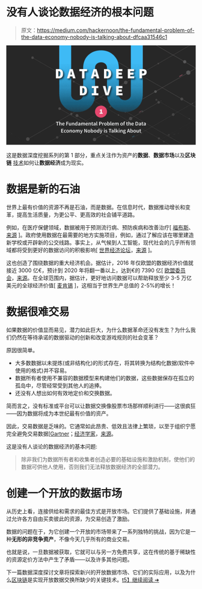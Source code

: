 # 没有人谈论数据经济的根本问题

> 原文：<https://medium.com/hackernoon/the-fundamental-problem-of-the-data-economy-nobody-is-talking-about-dfcaa31546c1>

![](img/1a067cdeac9ef5ec01cc67e43f266320.png)

这是数据深度挖掘系列的第 1 部分，重点关注作为资产的**数据**、**数据市场**以及**区块链** [技术](https://hackernoon.com/tagged/technology)如何让**数据经济**成为现实。

# 数据是新的石油

世界上最有价值的资源不再是石油，而是数据。在信息时代，数据推动增长和变革，提高生活质量，为更公平、更高效的社会铺平道路。

例如，在医疗保健领域，数据被用于预测流行病、预防疾病和改善治疗[ [福布斯](https://medium.com/u/3126f7dd42c1?source=post_page-----dfcaa31546c1--------------------------------)、[来源](https://www.forbes.com/consent/?toURL=https://www.forbes.com/sites/bernardmarr/2015/04/21/how-big-data-is-changing-healthcare/) ]。政府使用数据在最需要的地方实施项目，例如，通过了解应该在哪里建造新学校或开辟新的公交线路。事实上，从气候到人工智能，现代社会的几乎所有领域都将受到更好的数据访问的积极影响[ [世界经济论坛](https://medium.com/u/7d44f110eb09?source=post_page-----dfcaa31546c1--------------------------------)，[来源](https://www.weforum.org/agenda/2015/12/how-is-big-data-going-to-change-the-world/) ]。

这也创造了围绕数据的重大经济机会。据估计，2016 年仅欧盟的数据经济价值就接近 3000 亿€，预计到 2020 年将翻一番以上，达到€的 7390 亿[ [欧盟委员会](https://medium.com/u/960f4c0ad987?source=post_page-----dfcaa31546c1--------------------------------)，[来源](https://ec.europa.eu/digital-single-market/en/news/final-results-european-data-market-study-measuring-size-and-trends-eu-data-economy)。在全球范围内，据估计，更好地访问数据可以帮助释放至少 3-5 万亿美元的全球经济价值[ [麦肯锡](https://www.mckinsey.com/business-functions/digital-mckinsey/our-insights/open-data-unlocking-innovation-and-performance-with-liquid-information) ]，这相当于世界生产总值的 2-5%的增长！

# 数据很难交易

如果数据的价值显而易见，潜力如此巨大，为什么数据革命还没有发生？为什么我们仍然在等待承诺的数据驱动的创新和改变游戏规则的社会变革？

原因很简单。

*   大多数数据以未提炼(或非结构化)的形式存在，将其转换为结构化数据(软件中使用的格式)并不容易。
*   数据所有者使用不兼容的数据模型来构建他们的数据，这些数据保存在孤立的孤岛中，尽管经常受到其他人的追捧。
*   还没有人想出如何有效地定价和交换数据。

简而言之，没有标准或平台可以让数据交换像股票市场那样顺利进行——这很疯狂——因为数据将成为本世纪最有价值的资产。

因此，交易数据是乏味的。它通常如此昂贵、低效且法律上繁琐，以至于组织宁愿完全避免交易数据[[Gartner](https://blogs.gartner.com/andrew_white/2017/05/08/the-economist-front-page-this-week-the-worlds-most-valuable-resource-data/)；[经济学家](https://medium.com/u/bea61c20259e?source=post_page-----dfcaa31546c1--------------------------------)，[来源](https://www.economist.com/briefing/2017/05/06/data-is-giving-rise-to-a-new-economy)。

这是没有人谈论的数据经济的基本问题:

> 除非我们为数据所有者和收集者创造必要的基础设施和激励机制，使他们的数据可供他人使用，否则我们无法释放数据经济的全部潜力。

# 创建一个开放的数据市场

从历史上看，连接供给和需求的最佳方式是开放市场。它们提供了基础设施，并通过允许各方自由买卖彼此的资源，为交易创造了激励。

数据的问题在于，为它创建一个开放的市场带来了一系列独特的挑战，因为它是一种**无形的非竞争资产**，不像今天几乎所有的商业交易。

也就是说，一旦数据被获取，它就可以与另一方免费共享，这在传统的基于稀缺性的资源定价方法中产生了矛盾——以及许多其他问题。

下一篇数据深度探讨文章将探索新兴的开放数据市场、它们的实际应用，以及为什么[区块链](https://hackernoon.com/tagged/blockchain)是实现开放数据交换所缺少的关键技术。[t5】继续阅读 ➔](https://hackernoon.com/data-marketplaces-the-holy-grail-of-our-information-age-1211a6fec390)